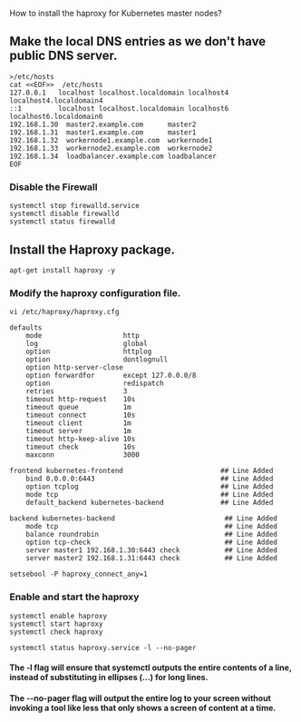 How to install the haproxy for Kubernetes master nodes?

## Make the local DNS entries as we don't have public DNS server.
```
>/etc/hosts
cat <<EOF>>  /etc/hosts
127.0.0.1   localhost localhost.localdomain localhost4 localhost4.localdomain4
::1         localhost localhost.localdomain localhost6 localhost6.localdomain6
192.168.1.30  master2.example.com      master2
192.168.1.31  master1.example.com      master1
192.168.1.32  workernode1.example.com  workernode1
192.168.1.33  workernode2.example.com  workernode2
192.168.1.34  loadbalancer.example.com loadbalancer
EOF
```

### Disable the Firewall ########
```
systemctl stop firewalld.service
systemctl disable firewalld
systemctl status firewalld
```
## Install the Haproxy package.
```
apt-get install haproxy -y
```
### Modify the haproxy configuration file.
```
vi /etc/haproxy/haproxy.cfg
```
```
defaults
    mode                    http
    log                     global
    option                  httplog
    option                  dontlognull
    option http-server-close
    option forwardfor       except 127.0.0.0/8
    option                  redispatch
    retries                 3
    timeout http-request    10s
    timeout queue           1m
    timeout connect         10s
    timeout client          1m
    timeout server          1m
    timeout http-keep-alive 10s
    timeout check           10s
    maxconn                 3000

frontend kubernetes-frontend                        ## Line Added
    bind 0.0.0.0:6443                               ## Line Added
    option tcplog                                   ## Line Added
    mode tcp                                        ## Line Added
    default_backend kubernetes-backend              ## Line Added

backend kubernetes-backend                           ## Line Added
    mode tcp                                         ## Line Added
    balance roundrobin                               ## Line Added
    option tcp-check                                 ## Line Added
    server master1 192.168.1.30:6443 check           ## Line Added
    server master2 192.168.1.31:6443 check           ## Line Added
``` 
```
setsebool -P haproxy_connect_any=1
```

### Enable and start the haproxy
```
systemctl enable haproxy
systemctl start haproxy 
systemctl check haproxy
```

```
systemctl status haproxy.service -l --no-pager
```
#### The -l flag will ensure that systemctl outputs the entire contents of a line, instead of substituting in ellipses (…) for long lines. 
#### The --no-pager flag will output the entire log to your screen without invoking a tool like less that only shows a screen of content at a time.





